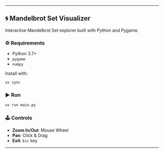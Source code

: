 
---

## 🌀 Mandelbrot Set Visualizer

Interactive Mandelbrot Set explorer built with Python and Pygame.

### ⚙️ Requirements

* Python 3.7+
* `pygame`
* `numpy`

Install with:

```bash
uv sync
```

### ▶️ Run

```bash
uv run main.py
```

### 🕹 Controls

* **Zoom In/Out**: Mouse Wheel
* **Pan**: Click & Drag
* **Exit**: `Esc` key

---

